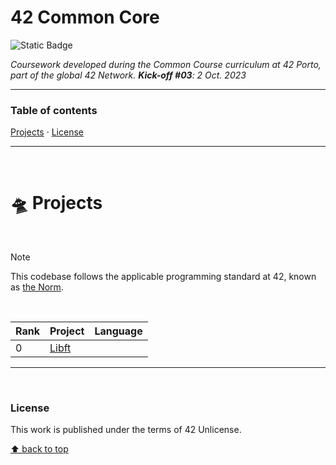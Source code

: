 # 42 Common Core
![Static Badge](https://img.shields.io/badge/42%20School-Common%20Core%20curriculum-%2315bbbb)

_Coursework developed during the Common Course curriculum at 42 Porto, part of the global 42 Network. **Kick-off #03**: 2 Oct. 2023_
___


### Table of contents
[Projects](#flying_saucer-projects) · [License](#license)

___

</br>

# :flying_saucer: Projects

</br>

>[!NOTE]
>This codebase follows the applicable programming standard at 42, known as [the Norm](https://github.com/teresa-chow/42-common-core/blob/main/en_norm_v4_2023.pdf).

</br>

Rank | Project | Language
--|--|--
0 | [Libft](https://github.com/teresa-chow/42-libft) | 

___

</br>

### License
This work is published under the terms of 42 Unlicense.

[⬆ back to top](#42-common-core)
